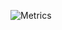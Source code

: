 ![Metrics](https://metrics.lecoq.io/mbchoa?template=classic&base.metadata=0&gists=1&config.timezone=Asia%2FKuala_Lumpur)
